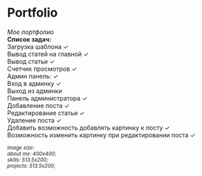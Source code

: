 # Portfolio
<i>Мое портфолио</i>
<br>
<B>Список задач:</b><br>
Загрузка шаблона ✓ <br>
Вывод статей на главной ✓ <br>
Вывод статьи ✓ <br>
Счетчик просмотров ✓ <br>
Админ панель: ✓ <br>
Вход в админку ✓<br>
Выход из админки <br>
Панель администратора ✓<br>
Добавление поста ✓ <br>
Редактирование статьи ✓<br>
Удаление поста ✓ <br>
Добавить возможность добавлять картинку к посту ✓ <br>
Возможность изменить картинку при редактировании поста ✓ <br>



<i>
<small>
image size: <br>
about me: 400x400;<br>
skills: 513.5x200;<br>
projects: 513.5x200;<br>
</small>
</i>